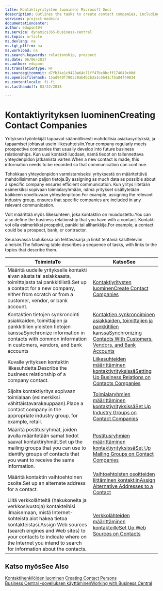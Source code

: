 ```yaml
---
title: Kontaktiyritysten luominen| Microsoft Docs
ddescription: Outlines the tasks to create contact companies, including assigning relevant data about prospects and defining the business relationships you have with companies.
services: project-madeira
documentationcenter: 
author: edupont04
ms.service: dynamics365-business-central
ms.topic: article
ms.devlang: na
ms.tgt_pltfrm: na
ms.workload: na
ms.search.keywords: relationship, prospect
ms.date: 06/06/2017
ms.author: edupont
ms.translationtype: HT
ms.sourcegitcommit: d7fb34e1c9428a64c71ff47be8bcff174649c00d
ms.openlocfilehash: 15ad940f7005c0ab4b2b3a1c0641cfba84f49834
ms.contentlocale: fi-fi
ms.lasthandoff: 03/22/2018

---
```

# <a name="creating-contact-companies"></a><span data-ttu-id="26ae6-102">Kontaktiyrityksen luominen</span><span class="sxs-lookup"><span data-stu-id="26ae6-102">Creating Contact Companies</span></span>
<span data-ttu-id="26ae6-103">Yrityksen työntekijät tapaavat säännöllisesti mahdollisia asiakasyrityksiä, ja tapaamiset johtavat usein liikesuhteisiin.</span><span class="sxs-lookup"><span data-stu-id="26ae6-103">Your company regularly meets prospective companies that usually develop into future business relationships.</span></span> <span data-ttu-id="26ae6-104">Kun uusi kontakti luodaan, nämä tiedot on tallennettava yhteydenpidon jatkamista varten.</span><span class="sxs-lookup"><span data-stu-id="26ae6-104">When a new contact is made, this information needs to be recorded so that communication can continue.</span></span>

<span data-ttu-id="26ae6-105">Tehokkaan yhteydenpidon varmistamiseksi yrityksestä on määritettävä mahdollisimman paljon tietoja.</span><span class="sxs-lookup"><span data-stu-id="26ae6-105">By assigning as much data as possible about a specific company ensures efficient communication.</span></span> <span data-ttu-id="26ae6-106">Kun yritys liitetään esimerkiksi sopivaan toimialaryhmään, nämä yritykset sisällytetään kaikkeen soveltuvaan yhteydenpitoon.</span><span class="sxs-lookup"><span data-stu-id="26ae6-106">For example, assigning the relevant industry group, ensures that specific companies are included in any relevant communication.</span></span>

<span data-ttu-id="26ae6-107">Voit määrittää myös liikesuhteen, joka kontaktiin on muodostettu.</span><span class="sxs-lookup"><span data-stu-id="26ae6-107">You can also define the business relationship that you have with a contact.</span></span> <span data-ttu-id="26ae6-108">Kontakti voi olla esimerkiksi prospekti, pankki tai alihankkija.</span><span class="sxs-lookup"><span data-stu-id="26ae6-108">For example, a contact could be a prospect, bank, or contractor.</span></span>

<span data-ttu-id="26ae6-109">Seuraavassa taulukossa on tehtäväsarja ja linkit tehtäviä käsitteleviin aiheisiin.</span><span class="sxs-lookup"><span data-stu-id="26ae6-109">The following table describes a sequence of tasks, with links to the topics that describe them.</span></span>

| <span data-ttu-id="26ae6-110">Toiminta</span><span class="sxs-lookup"><span data-stu-id="26ae6-110">To</span></span> | <span data-ttu-id="26ae6-111">Katso</span><span class="sxs-lookup"><span data-stu-id="26ae6-111">See</span></span> |
| --- | --- |
| <span data-ttu-id="26ae6-112">Määritä uudelle yritykselle kontakti aivan alusta tai asiakkaasta, toimittajasta tai pankkitilistä.</span><span class="sxs-lookup"><span data-stu-id="26ae6-112">Set up a contact for a new company, either from scratch or from a customer, vendor, or bank account.</span></span> |[<span data-ttu-id="26ae6-113">Kontaktiyritysten luominen</span><span class="sxs-lookup"><span data-stu-id="26ae6-113">Create Contact Companies</span></span>](marketing-how-create-contact-companies.md) |
| <span data-ttu-id="26ae6-114">Kontaktien tietojen synkronointi asiakkaiden, toimittajien ja pankkitilien yleisten tietojen kanssa</span><span class="sxs-lookup"><span data-stu-id="26ae6-114">Synchronize information in contacts with common information in customers, vendors, and bank accounts</span></span> |[<span data-ttu-id="26ae6-115">Kontaktien synkronoiminen asiakkaiden, toimittajien ja pankkitilien kanssa</span><span class="sxs-lookup"><span data-stu-id="26ae6-115">Synchronizing Contacts With Customers, Vendors, and Bank Accounts</span></span>](marketing-synchronize-contacts-customers-vendors-bank-accounts.md) |
| <span data-ttu-id="26ae6-116">Kuvaile yrityksen kontaktin liikesuhdetta.</span><span class="sxs-lookup"><span data-stu-id="26ae6-116">Describe the business relationship of a company contact.</span></span> |[<span data-ttu-id="26ae6-117">Liikesuhteiden määrittäminen kontaktiyrityksissä</span><span class="sxs-lookup"><span data-stu-id="26ae6-117">Setting Up Business Relations on Contacts Companies</span></span>](marketing-business-relations.md) |
| <span data-ttu-id="26ae6-118">Sijoita kontaktiyritys sopivaan toimialaan (esimerkiksi vähittäistavarakauppaan).</span><span class="sxs-lookup"><span data-stu-id="26ae6-118">Place a contact company in the appropriate industry group, for example, retail.</span></span> |[<span data-ttu-id="26ae6-119">Toimialaryhmien määrittäminen kontaktiyrityksissä</span><span class="sxs-lookup"><span data-stu-id="26ae6-119">Set Up Industry Groups on Contact Companies</span></span>](marketing-industry-groups.md) |
| <span data-ttu-id="26ae6-120">Määritä postitusryhmät, joiden avulla määritetään samat tiedot saavat kontaktiryhmät.</span><span class="sxs-lookup"><span data-stu-id="26ae6-120">Set up the mailing groups that you can use to identify groups of contacts that you want to receive the same information.</span></span> |[<span data-ttu-id="26ae6-121">Postitusryhmien määrittäminen kontaktiyrityksissä</span><span class="sxs-lookup"><span data-stu-id="26ae6-121">Set Up Mailing Groups on Contact Companies</span></span>](marketing-mailing-groups.md) |
| <span data-ttu-id="26ae6-122">Määritä kontaktin vaihtoehtoinen osoite.</span><span class="sxs-lookup"><span data-stu-id="26ae6-122">Set up an alternate address for a contact.</span></span> |[<span data-ttu-id="26ae6-123">Vaihtoehtoisten osoitteiden liittäminen kontaktiin</span><span class="sxs-lookup"><span data-stu-id="26ae6-123">Assign Alternative Addresses to a Contact</span></span>](marketing-how-assign-alternate-address.md) |
| <span data-ttu-id="26ae6-124">Liitä verkkolähteitä (hakukoneita ja verkkosivustoja) kontakteihisi ilmaisemaan, mistä Internet-kohteista aiot hakea tietoa kontakteistasi.</span><span class="sxs-lookup"><span data-stu-id="26ae6-124">Assign Web sources (search engines and Web sites) to your contacts to indicate where on the Internet you intend to search for information about the contacts.</span></span> |[<span data-ttu-id="26ae6-125">Verkkolähteiden määrittäminen kontakteille</span><span class="sxs-lookup"><span data-stu-id="26ae6-125">Set Up Web Sources on Contacts</span></span>](marketing-web-sources.md) |

## <a name="see-also"></a><span data-ttu-id="26ae6-126">Katso myös</span><span class="sxs-lookup"><span data-stu-id="26ae6-126">See Also</span></span>
<span data-ttu-id="26ae6-127">[Kontaktihenkilöiden luominen](marketing-create-contact-persons.md) </span><span class="sxs-lookup"><span data-stu-id="26ae6-127">[Creating Contact Persons](marketing-create-contact-persons.md) </span></span>  
[<span data-ttu-id="26ae6-128">Business Central -sovelluksen käyttäminen</span><span class="sxs-lookup"><span data-stu-id="26ae6-128">Working with Business Central</span></span>](ui-work-product.md)

